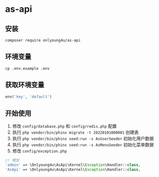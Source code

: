 # as-api

## 安装
```shell
composer require onlyoung4u/as-api
```

## 环境变量
```shell
cp .env.example .env
```

## 获取环境变量
```php
env('key', 'default')
```

## 开始使用
1. 修改 `config/database.php` 和 `config/redis.php` 配置
2. 执行 `php vendor/bin/phinx migrate -t 20220101000001` 创建表
3. 执行 `php vendor/bin/phinx seed:run -s AsUserSeeder` 初始化用户数据
4. 执行 `php vendor/bin/phinx seed:run -s AsMenuSeeder` 初始化菜单数据
5. 修改 `config/exception.php`
```php
// 增加
'admin' => \Onlyoung4u\AsApi\Kernel\Exception\Handler::class,
'AsApi' => \Onlyoung4u\AsApi\Kernel\Exception\Handler::class,
```